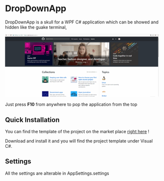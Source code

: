 # DropDownApp

DropDownApp is a skull for a WPF C# application which can be showed and hidden like the guake terminal,

![alt text](animation.gif)

Just press **F10** from anywhere to pop the application from the top

## Quick Installation

You can find the template of the project on the market place [right here](https://marketplace.visualstudio.com/items?itemName=quentinschroter.dropdown) !

Download and install it and you will find the project template under Visual C#.

## Settings

All the settings are alterable in AppSettings.settings
